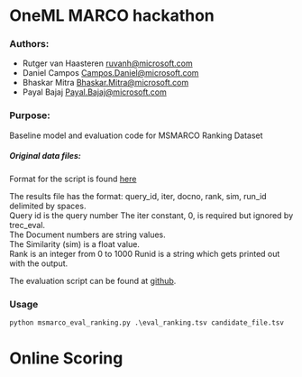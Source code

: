 # OneML MARCO hackathon

### Authors:
* Rutger van Haasteren <ruvanh@microsoft.com>
* Daniel Campos <Campos.Daniel@microsoft.com>
* Bhaskar Mitra <Bhaskar.Mitra@microsoft.com>
* Payal Bajaj <Payal.Bajaj@microsoft.com>

### Purpose:
Baseline model and evaluation code for MSMARCO Ranking Dataset

##### Original data files:
Format for the script is found [here](http://faculty.washington.edu/levow/courses/ling573_SPR2011/hw/trec_eval_desc.htm)

The results file has the format: query_id, iter, docno, rank, sim, run_id  delimited by spaces.  
Query id is the query number 
The iter constant, 0, is required but ignored by trec_eval.  
The Document numbers are string values.  
The Similarity (sim) is a float value.  
Rank is an integer from 0 to 1000 
Runid is a string which gets printed out with the output.
 
The evaluation script can be found at [github](https://github.com/usnistgov/trec_eval).

### Usage
```
python msmarco_eval_ranking.py .\eval_ranking.tsv candidate_file.tsv
```

# Online Scoring
